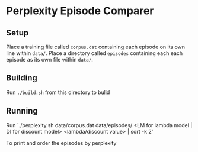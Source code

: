 # Perplexity Episode Comparer

## Setup
Place a training file called `corpus.dat` containing each episode on its own line within `data/`.
Place a directory called `episodes` containing each each episode as its own file within `data/`.

## Building
Run `./build.sh` from this directory to bulid

## Running
Run `./perplexity.sh data/corpus.dat data/episodes/ <LM for lambda model | DI for discount model> <lambda/discount value> | sort -k 2'

To print and order the episodes by perplexity

